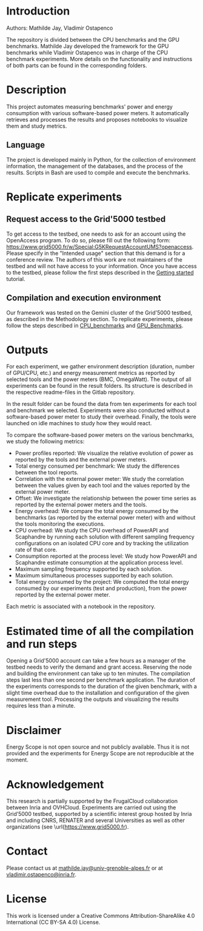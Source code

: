 # Introduction
Authors: Mathilde Jay, Vladimir Ostapenco

The repository is divided between the CPU benchmarks and the GPU benchmarks. Mathilde Jay developed the framework for the GPU benchmarks while Vladimir Ostapenco was in charge of the CPU benchmark experiments. More details on the functionality and instructions of both parts can be found in the corresponding folders.

# Description
This project automates measuring benchmarks' power and energy consumption with various software-based power meters. It automatically retrieves and processes the results and proposes notebooks to visualize them and study metrics.

## Language
The project is developed mainly in Python, for the collection of environment information, the management of the databases, and the process of the results. 
Scripts in Bash are used to compile and execute the benchmarks.

# Replicate experiments
## Request access to the Grid'5000 testbed
To get access to the testbed, one needs to ask for an account using the OpenAccess program. To do so, please fill out the following form: https://www.grid5000.fr/w/Special:G5KRequestAccountUMS?openaccess. 
Please specify in the "Intended usage" section that this demand is for a conference review. The authors of this work are not maintainers of the testbed and will not have access to your information. 
Once you have access to the testbed, please follow the first steps described in the [Getting started](https://www.grid5000.fr/w/Getting_Started) tutorial.

## Compilation and execution environment
Our framework was tested on the Gemini cluster of the Grid'5000 testbed, as described in the Methodology section.
To replicate experiments, please follow the steps described in [CPU_benchmarks](https://gitlab.inria.fr/majay/an-experimental-comparison-of-software-based-power-meters/-/tree/main/CPU_Benchmarks) and [GPU_Benchmarks](https://gitlab.inria.fr/majay/an-experimental-comparison-of-software-based-power-meters/-/tree/main/GPU_Benchmarks).

# Outputs
For each experiment, we gather environment description (duration, number of GPU/CPU, etc.) and energy measurement metrics as reported by selected tools and the power meters (BMC, OmegaWatt). The output of all experiments can be found in the result folders. Its structure is described in the respective readme-files in the Gitlab repository.

In the result folder can be found the data from ten experiments for each tool and benchmark we selected. Experiments were also conducted without a software-based power meter to study their overhead. Finally, the tools were launched on idle machines to study how they would react.

To compare the software-based power meters on the various benchmarks, we study the following metrics:
- Power profiles reported: We visualize the relative evolution of power as reported by the tools and the external power meters.
- Total energy consumed per benchmark: We study the differences between the tool reports.
- Correlation with the external power meter: We study the correlation between the values given by each tool and the values reported by the external power meter.
- Offset: We investigate the relationship between the power time series as reported by the external power meters and the tools. 
- Energy overhead: We compare the total energy consumed by the benchmarks (as reported by the external power meter) with and without the tools monitoring the executions.
- CPU overhead: We study the CPU overhead of PowerAPI and Scaphandre by running each solution with different sampling frequency configurations on an isolated CPU core and by tracking the utilization rate of that core.
- Consumption reported at the process level: We study how PowerAPI and Scaphandre estimate consumption at the application process level.
- Maximum sampling frequency supported by each solution.
- Maximum simultaneous processes supported by each solution.
- Total energy consumed by the project: We computed the total energy consumed by our experiments (test and production), from the power reported by the external power meter.

Each metric is associated with a notebook in the repository.

# Estimated time of all the compilation and run steps
Opening a Grid'5000 account can take a few hours as a manager of the testbed needs to verify the demand and grant access.
Reserving the node and building the environment can take up to ten minutes. 
The compilation steps last less than one second per benchmark application. 
The duration of the experiments corresponds to the duration of the given benchmark, with a slight time overhead due to the installation and configuration of the given measurement tool. 
Processing the outputs and visualizing the results requires less than a minute.

# Disclaimer
Energy Scope is not open source and not publicly available. Thus it is not provided and the experiments for Energy Scope are not reproducible at the moment.

# Acknowledgement
This research is partially supported by the FrugalCloud collaboration between Inria and OVHCloud.
Experiments are carried out using the Grid’5000 testbed, supported by a scientific interest group hosted by Inria and including CNRS, RENATER and several Universities as well as other organizations (see \url{https://www.grid5000.fr).

# Contact
Please contact us at mathilde.jay@univ-grenoble-alpes.fr or at vladimir.ostapenco@inria.fr.

# License
This work is licensed under a Creative Commons Attribution-ShareAlike 4.0 International (CC BY-SA 4.0) License.

